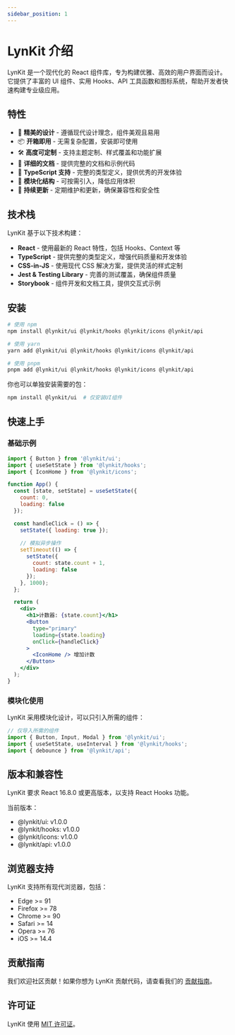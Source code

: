 ```yaml
---
sidebar_position: 1
---
```


# LynKit 介绍

LynKit 是一个现代化的 React 组件库，专为构建优雅、高效的用户界面而设计。它提供了丰富的 UI 组件、实用 Hooks、API 工具函数和图标系统，帮助开发者快速构建专业级应用。

## 特性

- 🎨 **精美的设计** - 遵循现代设计理念，组件美观且易用
- 📦 **开箱即用** - 无需复杂配置，安装即可使用
- 🛠️ **高度可定制** - 支持主题定制、样式覆盖和功能扩展
- 📝 **详细的文档** - 提供完整的文档和示例代码
- 🔧 **TypeScript 支持** - 完整的类型定义，提供优秀的开发体验
- 🧩 **模块化结构** - 可按需引入，降低应用体积
- 🔄 **持续更新** - 定期维护和更新，确保兼容性和安全性

## 技术栈

LynKit 基于以下技术构建：

- **React** - 使用最新的 React 特性，包括 Hooks、Context 等
- **TypeScript** - 提供完整的类型定义，增强代码质量和开发体验
- **CSS-in-JS** - 使用现代 CSS 解决方案，提供灵活的样式定制
- **Jest & Testing Library** - 完善的测试覆盖，确保组件质量
- **Storybook** - 组件开发和文档工具，提供交互式示例

## 安装

```bash
# 使用 npm
npm install @lynkit/ui @lynkit/hooks @lynkit/icons @lynkit/api

# 使用 yarn
yarn add @lynkit/ui @lynkit/hooks @lynkit/icons @lynkit/api

# 使用 pnpm
pnpm add @lynkit/ui @lynkit/hooks @lynkit/icons @lynkit/api
```

你也可以单独安装需要的包：

```bash
npm install @lynkit/ui  # 仅安装UI组件
```

## 快速上手

### 基础示例

```jsx
import { Button } from '@lynkit/ui';
import { useSetState } from '@lynkit/hooks';
import { IconHome } from '@lynkit/icons';

function App() {
  const [state, setState] = useSetState({
    count: 0,
    loading: false
  });

  const handleClick = () => {
    setState({ loading: true });
    
    // 模拟异步操作
    setTimeout(() => {
      setState({
        count: state.count + 1,
        loading: false
      });
    }, 1000);
  };

  return (
    <div>
      <h1>计数器: {state.count}</h1>
      <Button 
        type="primary" 
        loading={state.loading}
        onClick={handleClick}
      >
        <IconHome /> 增加计数
      </Button>
    </div>
  );
}
```

### 模块化使用

LynKit 采用模块化设计，可以只引入所需的组件：

```jsx
// 仅导入所需的组件
import { Button, Input, Modal } from '@lynkit/ui';
import { useSetState, useInterval } from '@lynkit/hooks';
import { debounce } from '@lynkit/api';
```

## 版本和兼容性

LynKit 要求 React 16.8.0 或更高版本，以支持 React Hooks 功能。

当前版本：
- @lynkit/ui: v1.0.0
- @lynkit/hooks: v1.0.0
- @lynkit/icons: v1.0.0
- @lynkit/api: v1.0.0

## 浏览器支持

LynKit 支持所有现代浏览器，包括：

- Edge >= 91
- Firefox >= 78
- Chrome >= 90
- Safari >= 14
- Opera >= 76
- iOS >= 14.4

## 贡献指南

我们欢迎社区贡献！如果你想为 LynKit 贡献代码，请查看我们的 [贡献指南](https://github.com/LynnCen/LynKit/blob/main/CONTRIBUTING.md)。

## 许可证

LynKit 使用 [MIT 许可证](https://github.com/LynnCen/LynKit/blob/main/LICENSE)。 